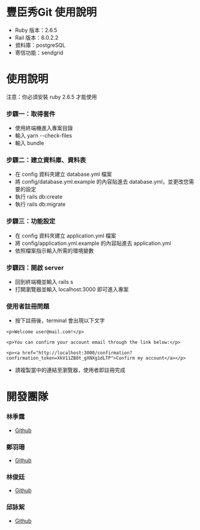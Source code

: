 # 豐臣秀Git 使用說明

* Ruby 版本：2.6.5
* Rail 版本：6.0.2.2
* 資料庫：postgreSQL
* 寄信功能：sendgrid

# 使用說明
注意：你必須安裝 ruby 2.6.5 才能使用
### 步驟一：取得套件
* 使用終端機進入專案目錄
* 輸入 yarn --check-files
* 輸入 bundle
### 步驟二：建立資料庫、資料表
* 在 config 資料夾建立 database.yml 檔案
* 將 config/database.yml.example 的內容貼進去 database.yml，並更改您需要的設定
* 執行 rails db:create
* 執行 rails db:migrate
### 步驟三：功能設定
* 在 config 資料夾建立 application.yml 檔案
* 將 config/application.yml.example 的內容貼進去 application.yml
* 依照檔案指示輸入所需的環境變數
### 步驟四：開啟 server
* 回到終端機並輸入 rails s
* 打開瀏覽器並輸入 localhost:3000 即可進入專案

### 使用者註冊問題
* 按下註冊後，terminal 會出現以下文字
```
<p>Welcome user@mail.com!</p>

<p>You can confirm your account email through the link below:</p>

<p><a href="http://localhost:3000/confirmation?confirmation_token=XkV11ZB8t_gXNXg1dLTP">Confirm my account</a></p>
```
* 請複製當中的連結至瀏覽器，使用者即註冊完成

# 開發團隊

  ### 林季霆
  * [Github](https://github.com/Lawa0921)
  
  ### 鄭羽珊
  * [Github](https://github.com/godzillalabear)

  ### 林俊廷
  * [Github](https://github.com/Eric032333)

  ### 邱詠絮
  * [Github](https://github.com/123-Shelly)
